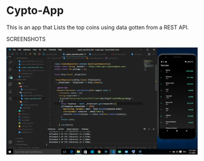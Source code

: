 # Cypto-App

This is an app that Lists the top coins using data gotten from a REST API.

SCREENSHOTS

![Screenshot](https://github.com/BossLevan/Cypto-App/blob/master/Screenshot%20(26).png)


 
